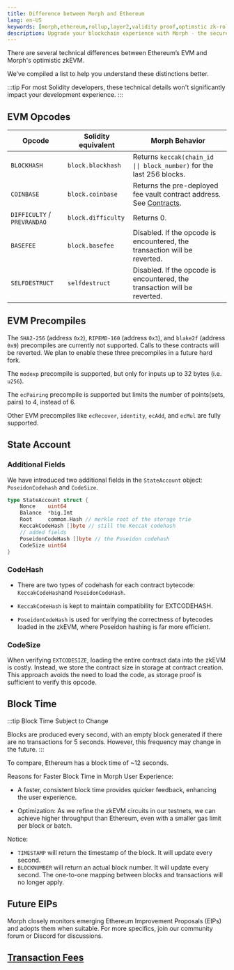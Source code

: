 ```yaml
---
title: Difference between Morph and Ethereum
lang: en-US
keywords: [morph,ethereum,rollup,layer2,validity proof,optimstic zk-rollup]
description: Upgrade your blockchain experience with Morph - the secure decentralized, cost0efficient, and high-performing optimstic zk-rollup solution. Try it now!
---
```



There are several technical differences between Ethereum’s EVM and Morph's optimistic zkEVM.

We’ve compiled a list to help you understand these distinctions better.


:::tip
For most Solidity developers, these technical details won't significantly impact your development experience.
:::

## EVM Opcodes

| Opcode                      | Solidity equivalent | Morph Behavior                                                                                            |
| --------------------------- | ------------------- | ---------------------------------------------------------------------------------------------------------- |
| `BLOCKHASH`                 | `block.blockhash`   | Returns `keccak(chain_id \|\| block_number)` for the last 256 blocks.                                      |
| `COINBASE`                  | `block.coinbase`    | Returns the pre-deployed fee vault contract address. See [Contracts](../developer-resources/1-contracts.md). |
| `DIFFICULTY` / `PREVRANDAO` | `block.difficulty`  | Returns 0.                                                                                                 |
| `BASEFEE`                   | `block.basefee`     | Disabled. If the opcode is encountered, the transaction will be reverted.                        |
| `SELFDESTRUCT`              | `selfdestruct`      | Disabled. If the opcode is encountered, the transaction will be reverted.                     |


[^eip1559]: We have currently disabled EIP-1559 on Scroll.
[^willadpot]: Will change to adopt Ethereum’s solution in the future.

## EVM Precompiles

The `SHA2-256` (address `0x2`), `RIPEMD-160` (address `0x3`), and `blake2f` (address `0x9`) precompiles are currently not supported. Calls to these contracts will be reverted. We plan to enable these three precompiles in a future hard fork.


The `modexp` precompile is supported, but only for inputs up to 32 bytes (i.e. `u256`).

The `ecPairing` precompile is supported but limits the number of points(sets, pairs) to 4, instead of 6.

Other EVM precompiles like `ecRecover`, `identity`, `ecAdd`, and `ecMul` are fully supported.


## State Account

### **Additional Fields**

We have introduced two additional fields in the `StateAccount` object: `PoseidonCodehash` and `CodeSize`.

```go
type StateAccount struct {
	Nonce    uint64
	Balance  *big.Int
	Root     common.Hash // merkle root of the storage trie
	KeccakCodeHash []byte // still the Keccak codehash
	// added fields
	PoseidonCodeHash []byte // the Poseidon codehash
	CodeSize uint64
}
```

### **CodeHash**


- There are two types of codehash for each contract bytecode: `KeccakCodeHash`and `PoseidonCodeHash`.

- `KeccakCodeHash` is kept to maintain compatibility for EXTCODEHASH. 

- `PoseidonCodeHash` is used for verifying the correctness of bytecodes loaded in the zkEVM, where Poseidon hashing is far more efficient.

### CodeSize

When verifying `EXTCODESIZE`, loading the entire contract data into the zkEVM is costly. Instead, we store the contract size in storage at contract creation. This approach avoids the need to load the code, as storage proof is sufficient to verify this opcode.



## Block Time
:::tip Block Time Subject to Change

Blocks are produced every second, with an empty block generated if there are no transactions for 5 seconds. However, this frequency may change in the future.
:::

To compare, Ethereum has a block time of ~12 seconds.

Reasons for Faster Block Time in Morph
User Experience: 

- A faster, consistent block time provides quicker feedback, enhancing the user experience.

- Optimization: As we refine the zkEVM circuits in our testnets, we can achieve higher throughput than Ethereum, even with a smaller gas limit per block or batch.


Notice:
- `TIMESTAMP` will return the timestamp of the block. It will update every second.
- `BLOCKNUMBER` will return an actual block number. It will update every second. The one-to-one mapping between blocks and transactions will no longer apply.




<!--
We also introduce the concept of system transactions that are created by the `op-node`, and are used to execute deposits and update the L2's view of L1. They have the following attributes:

- Every block will contain at least one system transaction called the L1 attributes deposited transaction. It will always be the first transaction in the block.
- Some blocks will contain one or more user-deposited transactions.
- All system transactions have an [EIP-2718](https://eips.ethereum.org/EIPS/eip-2718)-compatible transaction type of `0x7E`.
- All system transactions are unsigned, and set their `v`, `r`, and `s` fields to `null`.


:::Warning Known Issue
Some Ethereum client libraries, such as Web3j, cannot parse the `null` signature fields described above. To work around this issue, you will need to manually filter out the system transactions before passing them to the library. 
:::
-->

## Future EIPs

Morph closely monitors emerging Ethereum Improvement Proposals (EIPs) and adopts them when suitable. For more specifics, join our community forum or Discord for discussions.

<!-- ## EVM Target version 

To avoid unexpected behaviors in your contracts, we recommend using ‘london’ as the target version when compiling your smart contracts.

You can read in more details on Shanghai hard fork differences from London on the [Ethereum Execution spec](https://github.com/ethereum/execution-specs/tree/master/network-upgrades/mainnet-upgrades/shanghai.md) and how the new PUSH0 instruction [impacts the Solidity compiler](https://blog.soliditylang.org/2023/05/10/solidity-0.8.20-release-announcement/).
-->

## [Transaction Fees](../build-on-morph/4-understand-transaction-cost-on-morph.md)
